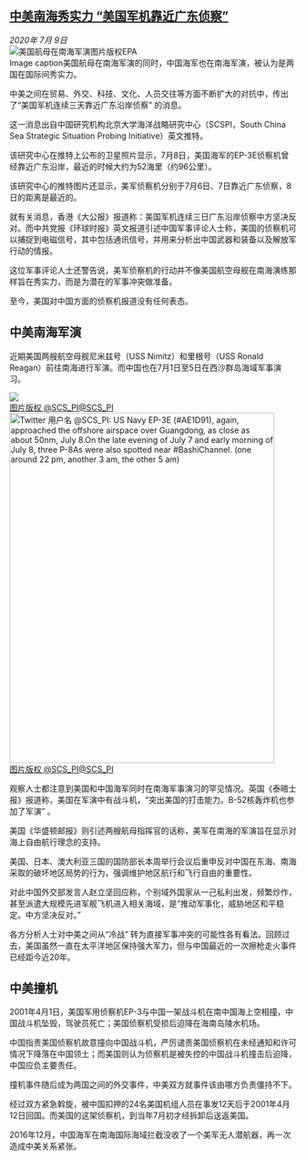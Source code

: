 <!--1594331208000-->
[中美南海秀实力 “美国军机靠近广东侦察”](http://www.bbc.com/zhongwen/simp/chinese-news-53351501)
------

<div><i>2020年 7月 9日</i></div><div><div class="story-body__inner" property="articleBody"><div class="media-landscape has-caption full-width lead"><span class="image-and-copyright-container"><img class="js-image-replace" alt="美国航母在南海军演" src="https://images.weserv.nl/?url=ichef.bbci.co.uk/news/640/cpsprodpb/110EE/production/_113307896_49ce42ba-b795-4839-bfd4-3e163ad7f9ab.jpg"><span class="off-screen">图片版权</span><span class="story-image-copyright">EPA</span></span><figcaption class="media-caption"><span class="off-screen">Image caption</span><span class="media-caption__text">美国航母在南海军演的同时，中国海军也在南海军演，被认为是两国在国际间秀实力。</span></figcaption></div><p class="story-body__introduction">中美之间在贸易、外交、科技、文化、人员交往等方面不断扩大的对抗中，传出了“美国军机连续三天靠近广东沿岸侦察” 的消息。</p><div id="bbccom_mpu_3" class="bbccom_slot mpu-ad" aria-hidden="true"><div class="bbccom_advert"></div></div><p>这一消息出自中国研究机构北京大学海洋战略研究中心（SCSPI，South China  Sea Strategic Situation Probing Initiative）英文推特。</p><p>该研究中心在推特上公布的卫星照片显示，7月8日，美国海军的EP-3E侦察机曾经靠近广东沿岸，最近的时候大约为52海里（约96公里）。</p><div id="bbccom_mpu_1_2" class="bbccom_slot mpu-ad" aria-hidden="true"><div class="bbccom_advert"></div></div><p>该研究中心的推特图片还显示，美军侦察机分别于7月6日、7日靠近广东侦察，8日的距离是最近的。</p><p>就有关消息，香港《大公报》报道称：美国军机连续三日广东沿岸侦察中方坚决反对。而中共党报《环球时报》英文报道引述中国军事评论人士称，美国的侦察机可以捕捉到电磁信号，其中包括通讯信号，并用来分析出中国武器和装备以及解放军行动的情报。</p><p>这位军事评论人士还警告说，美军侦察机的行动并不像美国航空母舰在南海演练那样旨在秀实力，而是为潜在的军事冲突做准备。</p><p>至今，美国对中国方面的侦察机报道没有任何表态。</p><h2 class="story-body__crosshead">中美南海军演</h2><p>近期美国两艘航空母舰尼米兹号（USS Nimitz）和里根号（USS Ronald Reagan）前往南海进行军演。而中国也在7月1日至5日在西沙群岛海域军事演习。</p><div class="social-embed"><div class="social-embed-post social-embed-fallbacktwitter embed-image-wrap" style="max-width: 465px"><a class="embed-original-post-link" href=https://twitter.com/SCS_PI/status/1280685633321631749><div class="media-landscape full-width embed-screenshot-js"><span class="image-and-copyright-container"><img src="https://images.weserv.nl/?url=ichef.bbci.co.uk/news/1024/socialembed/https://twitter.com/SCS_PI/status/1280685633321631749~/zhongwen/simp/chinese-news-53351501"><br><span class="off-screen">图片版权 @SCS_PI</span><span class="story-image-copyright" aria-hidden="true">@SCS_PI</span></span></div><noscript><div class="media-landscape full-width embed-screenshot-nonejs"><span class="image-and-copyright-container"><img alt="Twitter 用户名 @SCS_PI: US Navy EP-3E (#AE1D91), again, approached the offshore airspace over Guangdong, as close as about 50nm, July 8.On the late evening of July 7 and early morning of July 8, three P-8As were also spotted near #BashiChannel. (one around 22 pm, another 3 am, the other 5 am) " src="https://images.weserv.nl/?url=ichef.bbci.co.uk/news/1024/socialembed/https://twitter.com/SCS_PI/status/1280685633321631749~/zhongwen/simp/chinese-news-53351501" width="465" height="615"><span class="off-screen">图片版权 @SCS_PI</span><span class="story-image-copyright" aria-hidden="true">@SCS_PI</span></span></div></noscript></a></div></div><p>观察人士都注意到美国和中国海军同时在南海军事演习的罕见情况。英国《泰晤士报》报道称，美国在军演中有战斗机，“突出美国的打击能力。B-52核轰炸机也参加了军演” 。</p><p>美国《华盛顿邮报》则引述两艘航母指挥官的话称，美军在南海的军演旨在显示对海上自由航行理念的支持。 </p><p>美国、日本、澳大利亚三国的国防部长本周举行会议后重申反对中国在东海、南海采取的破坏地区局势的行为，强调维护地区航行和飞行自由的重要性。</p><p>对此中国外交部发言人赵立坚回应称，个别域外国家从一己私利出发，频繁炒作，甚至派遣大规模先进军舰飞机进入相关海域，是“推动军事化，威胁地区和平稳定。中方坚决反对。” </p><p>各方分析人士对中美之间从“冷战” 转为直接军事冲突的可能性各有看法。回顾过去，美国虽然一直在太平洋地区保持强大军力，但与中国最近的一次擦枪走火事件已经距今近20年。</p><h2 class="story-body__crosshead">中美撞机</h2><p>2001年4月1日，美国军用侦察机EP-3与中国一架战斗机在南中国海上空相撞，中国战斗机坠毁，驾驶员死亡；美国侦察机受损后迫降在海南岛陵水机场。</p><p>中国指责美国侦察机故意撞向中国战斗机，严厉谴责美国侦察机在未经通知和许可情况下降落在中国领土；而美国则认为侦察机是被失控的中国战斗机撞击后迫降，中国应负主要责任。</p><p>撞机事件随后成为两国之间的外交事件，中美双方就事件该由哪方负责僵持不下。</p><p>经过双方紧急斡旋，被中国扣押的24名美国机组人员在事发12天后于2001年4月12日回国。而美国的这架侦察机，到当年7月初才经拆卸后送返美国。</p><p>2016年12月，中国海军在南海国际海域拦截没收了一个美军无人潜航器，再一次造成中美关系紧张。</p></div></div>
